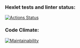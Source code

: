 ### Hexlet tests and linter status:
[![Actions Status](https://github.com/chernyshevAV/php-project-lvl1/workflows/hexlet-check/badge.svg)](https://github.com/chernyshevAV/php-project-lvl1/actions)
### Code Climate:
[![Maintainability](https://api.codeclimate.com/v1/badges/ee274e329e7c388b99fa/maintainability)](https://codeclimate.com/github/chernyshevAV/php-project-lvl1/maintainability)